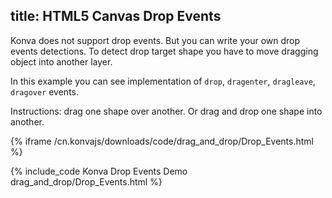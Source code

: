 title: HTML5 Canvas Drop Events
---

Konva does not support drop events. But you can write your own drop events detections.
To detect drop target shape you have to move dragging object into another layer.

In this example you can see implementation of `drop`, `dragenter`, `dragleave`, `dragover` events.

Instructions: drag one shape over another. Or drag and drop one shape into another.

{% iframe /cn.konvajs/downloads/code/drag_and_drop/Drop_Events.html %}

{% include_code Konva Drop Events Demo drag_and_drop/Drop_Events.html %}